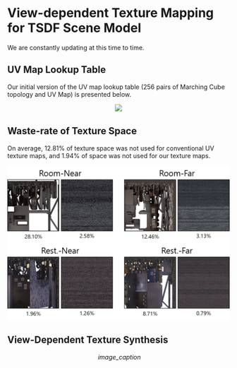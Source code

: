 # View-dependent Texture Mapping for TSDF Scene Model

We are constantly updating at this time to time.

## UV Map Lookup Table

Our initial version of the UV map lookup table (256 pairs of Marching Cube topology and UV Map) is presented below.

<p align="center">
  <img src="images/mcuvlut.png" width=700 />
</p>

## Waste-rate of Texture Space

On average, 12.81% of texture space was not used for conventional UV texture maps, and 1.94% of space was not used for our texture maps.

<p align="center">
  <img src="images/wasteratio.png" width=700 />
</p>

## View-Dependent Texture Synthesis

<p align="center">
  <img src="images/syn_metals5x5.png" width="300" alt>
  <em>image_caption</em>
</p>

